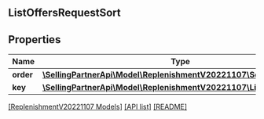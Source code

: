 ## ListOffersRequestSort

## Properties

Name | Type | Description | Notes
------------ | ------------- | ------------- | -------------
**order** | [**\SellingPartnerApi\Model\ReplenishmentV20221107\SortOrder**](SortOrder.md) |  |
**key** | [**\SellingPartnerApi\Model\ReplenishmentV20221107\ListOffersSortKey**](ListOffersSortKey.md) |  |

[[ReplenishmentV20221107 Models]](../) [[API list]](../../Api) [[README]](../../../README.md)
